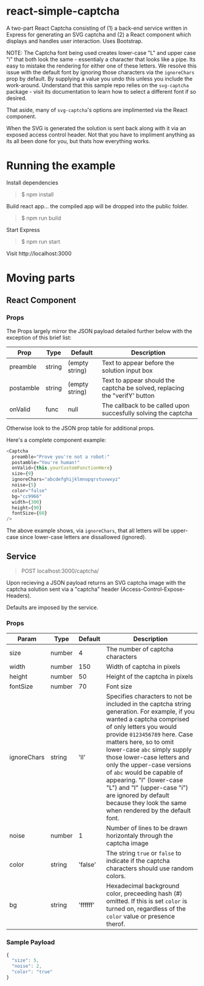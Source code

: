 # react-simple-captcha

A two-part React Captcha consisting of (1) a back-end service written in Express for generating an SVG captcha and (2) a React component which displays and handles user interaction. Uses Bootstrap.

NOTE: The Captcha font being used creates lower-case "L" and upper case "i" that both look the same - essentialy a character that looks like a pipe. Its easy to mistake the rendering for either one of these letters. We resolve this issue with the default font by ignoring those characters via the `ignoreChars` prop by default. By supplying a value you undo this unless you include the work-around. Understand that this sample repo relies on the `svg-captcha` package - visit its documentation to learn how to select a different font if so desired.

That aside, many of `svg-captcha`'s options are implimented via the React component.

When the SVG is generated the solution is sent back along with it via an exposed access control header. Not that you have to impliment anything as its all been done for you, but thats how everything works.

# Running the example

Install dependencies

> $ npm install

Build react app... the compiled app will be dropped into the public folder.

> $ npm run build

Start Express

> $ npm run start

Visit http://localhost:3000

# Moving parts

## React Component

### Props

The Props largely mirror the JSON payload detailed further below with the exception of this brief list:

| Prop       | Type   | Default          | Description |
| ----------- | ------ | ---------------- | ----------- |
| preamble    | string | (empty string)   | Text to appear before the solution input box |
| postamble   | string | (empty string)   | Text to appear should the captcha be solved, replacing the "verifY' button |
| onValid     | func   | null             | The callback to be called upon succesfully solving the captcha |

Otherwise look to the JSON prop table for additional props.

Here's a complete component example:

```javascript
<Captcha
  preamble="Prove you're not a robot:"
  postamble="You're human!"
  onValid={this.yourCustomFunctionHere}
  size={9}
  ignoreChars="abcdefghijklmnopqrstuvwxyz"
  noise={5}
  color="false"
  bg="cc9966"
  width={300}
  height={90}
  fontSize={60}
/>
```

The above example shows, via `ignoreChars`, that all letters will be upper-case since lower-case letters are dissallowed (ignored).

## Service

> POST localhost:3000/captcha/

Upon recieving a JSON payload returns an SVG captcha image with the captcha solution sent via a "captcha" header (Access-Control-Expose-Headers).

Defaults are imposed by the service.

### Props

| Param       | Type   | Default          | Description |
| ----------- | ------ | ---------------- | ----------- |
| size        | number | 4                | The number of captcha characters |
| width       | number | 150              | Width of captcha in pixels |
| height      | number | 50               | Height of the captcha in pixels |
| fontSize    | number | 70               | Font size |
| ignoreChars | string | 'lI'   | Specifies characters to not be included in the captcha string generation. For example, if you wanted a captcha comprised of only letters you would provide `0123456789` here. Case matters here, so to omit lower-case `abc` simply supply those lower-case letters and only the upper-case versions of `abc` would be capable of appearing. "l" (lower-case "L") and "I" (upper-case "i") are ignored by default because they look the same when rendered by the default font.|
| noise       | number | 1                | Number of lines to be drawn horizontaly through the captcha image |
| color       | string | 'false'          | The string `true` or `false` to indicate if the captcha characters should use random colors. |
| bg          | string | 'ffffff'         | Hexadecimal background color, preceeding hash (#) omitted. If this is set `color` is turned on, regardless of the `color` value or presence therof. |

### Sample Payload

```javascript
{
  "size": 5,
  "noise": 2,
  "color": "true"
}
```
